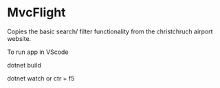 # MvcFlight
Copies the basic search/ filter functionality from the christchruch airport website.

To run app in VScode

dotnet build

dotnet watch or ctr + f5

